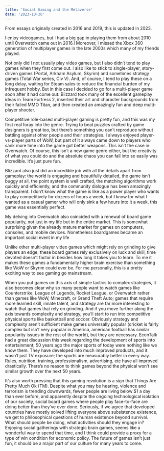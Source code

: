```yaml
---
title: 'Social Gaming and the Metaverse'
date: '2023-10-30'
---
```

From essays originally created in 2016 and 2019, this is updated in 2023. 

I enjoy videogames, but I had a big gap in playing them from about 2010 until Overwatch came out in 2016.I  Moreover, I missed the Xbox 360 generation of multiplayer games in the late 2000s which many of my friends played. 

Not only did I not usually play video games, but I also didn’t tend to play games when they first come out. I also like to stick to single-player, story-driven games (Portal, Arkham Asylum, Skyrim) and sometimes strategy games (Total War series, Civ V). And, of course, I tend to play these on a long delay, waiting for Steam sales to reduce the financial burden of my infrequent hobby. But in this case I decided to go for a multi-player game soon after it had come out. Blizzard took many of the excellent gameplay ideas in Team Fortress 2, inserted their art and character backgrounds from their failed MMO Titan, and then created an amazingly fun and deep multi-player shooter.

Competitive role-based multi-player gaming is pretty fun, and this was my first real foray into the genre. Trying to beat puzzles crafted by game designers is great too, but there’s something you can’t reproduce without battling against other people and their strategies. I always enjoyed player-vs-player parts of WoW, but part of it always came down to players who sank more time into the game got better weapons. This isn’t the case in Overwatch. Of course, this isn’t a new game genre either, but the creativity of what you could do and the absolute chaos you can fall into so easily was incredible. It’s just pure fun.

Blizzard also just did an incredible job with all the details apart from gameplay: the world is engaging and beautifully detailed, the game isn’t buggy at all, the point system is well crafted, the matching algorithms work quickly and efficiently, and the community dialogue has been amazingly transparent.  I don’t know what the game is like as a power player who wants to play competitively for dozens of hours a week, but I know for what I wanted as a casual gamer who will only sink a few hours into it a week, this game was essentially perfect. 

My delving into Overwatch also coincided with a renewal of board game popularity, not just in my life but in the entire market. This is somewhat surprising given the already mature market for games on computers, consoles, and mobile devices. Nonetheless boardgames became an important  social event in my life

Unlike other multi-player video games which might rely on grinding to give players an edge, these board games rely exclusively on luck and skill; time devoted doesn’t factor in besides how long it takes you to learn. To me it makes these games a fundamentally higher brain exercise than something like WoW or Skyrim could ever be.  For me personally, this is a pretty exciting way to see gaming go mainstream.

When you put games on this axis of simple tactics to complex strategies, it also becomes clear why so many people want to watch games like Counterstrike, League of Legends, Rocket League, or Overwatch rather than games like WoW, Minecraft, or Grand Theft Auto; games that require more learned skill, innate talent, and strategy are far more interesting to watch that games that rely on grinding. And if you move further along the axis towards complexity and strategy, you’ll start to run into competitive physical sports like basketball and soccer. Obviously strategy and complexity aren’t sufficient make games universally popular (cricket is fairly complex but isn’t very popular in America, american football has similar popularity issues in the rest of the world), but they are necessary. EconTalk had a great discussion this week regarding the development of sports into entertainment; 50 years ago the major sports of today were nothing like we know them. They have developed into much improved products, and it wasn’t just TV exposure; the sports are measurably better in every way. Rules, nutrition, training, professionalism, advertising, etc have all improved drastically. There’s no reason to think games beyond the physical won’t see similar growth over the next 50 years.

It’s also worth pressing that this gaming revolution is a sign that Things Are Pretty Much Ok (TM). Despite what you may be hearing, violence and terrorism is trending downwards, fewer people are living below $1 a day than ever before, and apparently despite the ongoing technological isolation of our society, social board games where people play face-to-face are doing better than they’ve ever done. Seriously, if we agree that developed countries have mostly solved lifting everyone above subsistence existence, we get to philosophical questions of human existence beyond survival. What should people be doing, what activities should they engage in? Enjoying social gatherings with strategic brain games, seems like a wonderful way to spend that time, and I think could provide a proxy for a type of win condition for economic policy.  The future of games isn’t just fun, it should be a major part of our culture for many years to come.
